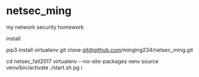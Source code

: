 # netsec_ming
my network security homework 

install 

pip3 install virtualenv
git clone git@github.com/minging234/netsec_ming.git

cd netsec_fall2017
virtualenv --no-site-packages venv
source venv/bin/activate
./start.sh pg i
